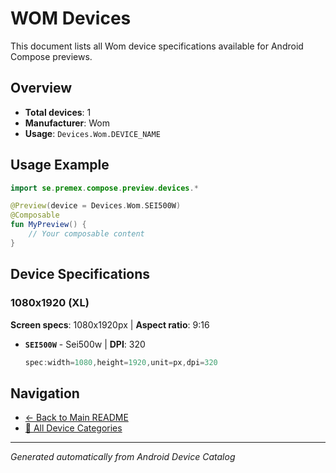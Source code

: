 # WOM Devices

This document lists all Wom device specifications available for Android Compose previews.

## Overview

- **Total devices**: 1
- **Manufacturer**: Wom
- **Usage**: `Devices.Wom.DEVICE_NAME`

## Usage Example

```kotlin
import se.premex.compose.preview.devices.*

@Preview(device = Devices.Wom.SEI500W)
@Composable
fun MyPreview() {
    // Your composable content
}
```

## Device Specifications

### 1080x1920 (XL)

**Screen specs**: 1080x1920px | **Aspect ratio**: 9:16

- **`SEI500W`** - Sei500w | **DPI**: 320
  ```kotlin
  spec:width=1080,height=1920,unit=px,dpi=320
  ```

## Navigation

- [← Back to Main README](../../README.md)
- [📱 All Device Categories](../README.md)

---
*Generated automatically from Android Device Catalog*

